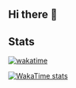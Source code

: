 ## Hi there 👋

## Stats
[![wakatime](https://wakatime.com/badge/user/77b6e513-896a-427f-8e46-9a67cbd76f56.svg)](https://wakatime.com/@77b6e513-896a-427f-8e46-9a67cbd76f56)

[![WakaTime stats](https://github-readme-stats.vercel.app/api/wakatime?username=mariafcatani)](https://wakatime.com/@mariafcatani)


